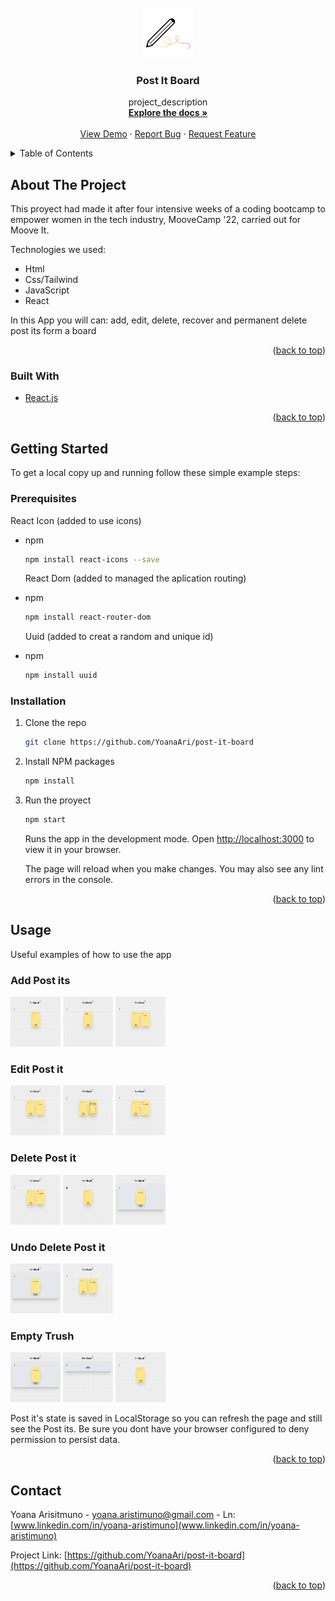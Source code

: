<!-- PROJECT LOGO -->
<br />
<div align="center">
  <a href="https://github.com/YoanaAri/post-it-board">
    <img src="src/img/logo.png" alt="Logo" width="80" height="80">
  </a>

<h3 align="center">Post It Board</h3>

  <p align="center">
    project_description
    <br />
    <a href="https://github.com/YoanaAri/post-it-board"><strong>Explore the docs »</strong></a>
    <br />
    <br />
    <a href="https://github.com/YoanaAri/post-it-board">View Demo</a>
    ·
    <a href="https://github.com/YoanaAri/post-it-board/issues">Report Bug</a>
    ·
    <a href="https://github.com/YoanaAri/post-it-board/issues">Request Feature</a>
  </p>
</div>

<!-- TABLE OF CONTENTS -->
<details>
  <summary>Table of Contents</summary>
  <ol>
    <li>
      <a href="#about-the-project">About The Project</a>
      <ul>
        <li><a href="#built-with">Built With</a></li>
      </ul>
    </li>
    <li>
      <a href="#getting-started">Getting Started</a>
      <ul>
        <li><a href="#prerequisites">Prerequisites</a></li>
        <li><a href="#installation">Installation</a></li>
      </ul>
    </li>
    <li><a href="#usage">Usage</a></li>
    <li><a href="#contact">Contact</a></li>
  </ol>
</details>

<!-- ABOUT THE PROJECT -->

## About The Project

This proyect had made it after four intensive weeks of a coding bootcamp to empower women in the tech industry, MooveCamp '22, carried out for Moove It.

Technologies we used:

<ul>
  <li>Html</li>
  <li>Css/Tailwind</li>
  <li>JavaScript</li>
  <li>React</li>
</ul>

In this App you will can: add, edit, delete, recover and permanent delete post its form a board

<p align="right">(<a href="#top">back to top</a>)</p>

### Built With

- [React.js](https://reactjs.org/)

<p align="right">(<a href="#top">back to top</a>)</p>

<!-- GETTING STARTED -->

## Getting Started

To get a local copy up and running follow these simple example steps:

### Prerequisites

React Icon (added to use icons)

- npm

  ```sh
  npm install react-icons --save
  ```

  React Dom (added to managed the aplication routing)

- npm

  ```sh
  npm install react-router-dom
  ```

  Uuid (added to creat a random and unique id)

- npm
  ```sh
  npm install uuid
  ```

### Installation

1.  Clone the repo

    ````sh
    git clone https://github.com/YoanaAri/post-it-board
    ````

2. Install NPM packages

    ```sh
    npm install
    ````

3. Run the proyect

   ```sh
   npm start
   ```

   Runs the app in the development mode.
   Open [http://localhost:3000](http://localhost:3000) to view it in your browser.

   The page will reload when you make changes.
   You may also see any lint errors in the console.

<p align="right">(<a href="#top">back to top</a>)</p>

<!-- USAGE EXAMPLES -->

## Usage

Useful examples of how to use the app

### Add Post its

<img src="src/img/examples/emptyHome.PNG" alt="add Post it example" width="80" height="80">

<img src="src/img/examples/addingFirstPostit.png" alt="add Post it example" width="80" height="80">

<img src="src/img/examples/firstPostit.png" alt="add Post it example" width="80" height="80">

### Edit Post it

<img src="src/img/examples/firstPostit.png" alt="edit Post it example" width="80" height="80">

<img src="src/img/examples/editingExample.png" alt="edit Post it example" width="80" height="80">

<img src="src/img/examples/editedExample.png" alt="edit Post it example" width="80" height="80">

### Delete Post it

<img src="src/img/examples/editedExample.png" alt="delete Post it example" width="80" height="80">

<img src="src/img/examples/binWithPostits.png" alt="delete Post it example" width="80" height="80">

<img src="src/img/examples/deletedPostit.png" alt="delete Post it example" width="80" height="80">

### Undo Delete Post it

<img src="src/img/examples/deletedPostit.png" alt="undo delete Post it example" width="80" height="80">

<img src="src/img/examples/editedExample.png" alt="undo delete Post it example" width="80" height="80">

### Empty Trush

<img src="src/img/examples/deletedPostit.png" alt="empty trush example" width="80" height="80">

<img src="src/img/examples/emptyBin.png" alt="empty trush example" width="80" height="80">

<img src="src/img/examples/emptyHome.png" alt="empty trush example" width="80" height="80">

Post it's state is saved in LocalStorage so you can refresh the page and still see the Post its. Be sure you dont have your browser configured to deny permission to persist data.

<p align="right">(<a href="#top">back to top</a>)</p>

<!-- CONTACT -->

## Contact

Yoana Arisitmuno - yoana.aristimuno@gmail.com - Ln: [www.linkedin.com/in/yoana-aristimuno](www.linkedin.com/in/yoana-aristimuno)

Project Link: [https://github.com/YoanaAri/post-it-board](https://github.com/YoanaAri/post-it-board)

<p align="right">(<a href="#top">back to top</a>)</p>
